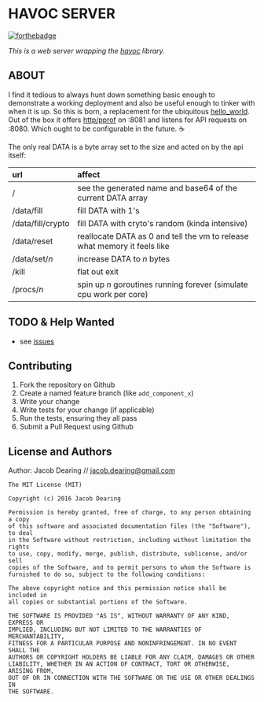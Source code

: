 HAVOC SERVER
============
[![forthebadge](http://forthebadge.com/images/badges/fuck-it-ship-it.svg)](http://forthebadge.com)

*This is a web server wrapping the [havoc] library.*

ABOUT
-----

I find it tedious to always hunt down something basic enough to demonstrate a working deployment and also be useful enough to tinker with when it is up.  So this is born, a replacement for the ubiquitous [hello_world].  Out of the box it offers [http/pprof] on :8081 and listens for API requests on :8080. Which ought to be configurable in the future. :coffee: 

The only real DATA is a byte array set to the size and acted on by the api itself:

url | affect
:---- | :------
/                 | see the generated name and base64 of the current DATA array
/data/fill        | fill DATA with 1's
/data/fill/crypto | fill DATA with cryto's random (kinda intensive)
/data/reset       | reallocate DATA as 0 and tell the vm to release what memory it feels like
/data/set/*n*     | increase DATA to *n* bytes
/kill             | flat out exit
/procs/*n*        | spin up *n* goroutines running forever (simulate cpu work per core)


TODO & Help Wanted
------------
 - see [issues]

Contributing
------------
1. Fork the repository on Github
2. Create a named feature branch (like `add_component_x`)
3. Write your change
4. Write tests for your change (if applicable)
5. Run the tests, ensuring they all pass
6. Submit a Pull Request using Github

License and Authors
-------------------
Author: Jacob Dearing // jacob.dearing@gmail.com

```
The MIT License (MIT)

Copyright (c) 2016 Jacob Dearing

Permission is hereby granted, free of charge, to any person obtaining a copy
of this software and associated documentation files (the "Software"), to deal
in the Software without restriction, including without limitation the rights
to use, copy, modify, merge, publish, distribute, sublicense, and/or sell
copies of the Software, and to permit persons to whom the Software is
furnished to do so, subject to the following conditions:

The above copyright notice and this permission notice shall be included in
all copies or substantial portions of the Software.

THE SOFTWARE IS PROVIDED "AS IS", WITHOUT WARRANTY OF ANY KIND, EXPRESS OR
IMPLIED, INCLUDING BUT NOT LIMITED TO THE WARRANTIES OF MERCHANTABILITY,
FITNESS FOR A PARTICULAR PURPOSE AND NONINFRINGEMENT. IN NO EVENT SHALL THE
AUTHORS OR COPYRIGHT HOLDERS BE LIABLE FOR ANY CLAIM, DAMAGES OR OTHER
LIABILITY, WHETHER IN AN ACTION OF CONTRACT, TORT OR OTHERWISE, ARISING FROM,
OUT OF OR IN CONNECTION WITH THE SOFTWARE OR THE USE OR OTHER DEALINGS IN
THE SOFTWARE.
```
[havoc]: https://github.com/dearing/havoc
[issues]: https://github.com/dearing/havoc_server/issues
[http/pprof]: https://golang.org/pkg/net/http/pprof
[hello_world]: https://github.com/search?q=hello_world&type=Repositories&utf8=%E2%9C%93
